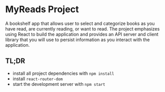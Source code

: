 # MyReads Project

A bookshelf app that allows user to select and categorize books as you have read, are currently reading, or want to read. The project emphasizes using React to build the application and provides an API server and client library that you will use to persist information as you interact with the application.

## TL;DR

* install all project dependencies with `npm install`
* install `react-router-dom`
* start the development server with `npm start`


